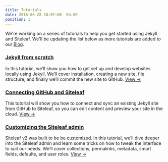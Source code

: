```yaml
---
title: Tutorials
date: 2016-06-28 10:07:00 -04:00
position: 1
---
```


We're working on a series of tutorials to help you get started using Jekyll and Siteleaf. We'll be updating the list below as more tutorials are added to our [Blog](http://www.siteleaf.com/blog/).

### [Jekyll from scratch](http://www.siteleaf.com/blog/jekyll-from-scratch/)

In this tutorial, we’ll show you how to get set up and develop websites locally using Jekyll. We’ll cover installation, creating a new site, file structure, and finally we’ll commit the new site to GitHub. [View &rarr;](http://www.siteleaf.com/blog/jekyll-from-scratch/)

### [Connecting GitHub and Siteleaf](http://www.siteleaf.com/blog/connecting-github/)

This tutorial will show you how to connect and sync an existing Jekyll site from GitHub to Siteleaf, so you can edit content and preview your site in the cloud. [View &rarr;](http://www.siteleaf.com/blog/connecting-github/)

### [Customizing the Siteleaf admin](http://www.siteleaf.com/blog/customizing-the-siteleaf-admin/)

Siteleaf v2 was built to be be customized. In this tutorial, we’ll dive deeper into the Siteleaf admin and learn some tricks on how to tweak the interface to suit our needs. We’ll cover collections, permalinks, metadata, smart fields, defaults, and user roles. [View &rarr;](http://www.siteleaf.com/blog/customizing-the-siteleaf-admin/)